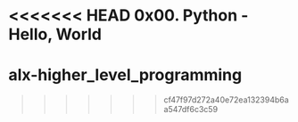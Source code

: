 <<<<<<< HEAD
0x00. Python - Hello, World
=======
# alx-higher_level_programming
>>>>>>> cf47f97d272a40e72ea132394b6aa547df6c3c59
